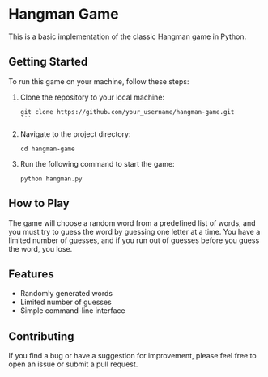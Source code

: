 
# Hangman Game

This is a basic implementation of the classic Hangman game in Python.

## Getting Started

To run this game on your machine, follow these steps:

1. Clone the repository to your local machine:

   `````
   git clone https://github.com/your_username/hangman-game.git
   ```

2. Navigate to the project directory:

   ````
   cd hangman-game
   ````

3. Run the following command to start the game:

   ````
   python hangman.py
   ````

## How to Play

The game will choose a random word from a predefined list of words, and you must try to guess the word by guessing one letter at a time. You have a limited number of guesses, and if you run out of guesses before you guess the word, you lose.

## Features

- Randomly generated words
- Limited number of guesses
- Simple command-line interface

## Contributing

If you find a bug or have a suggestion for improvement, please feel free to open an issue or submit a pull request.

